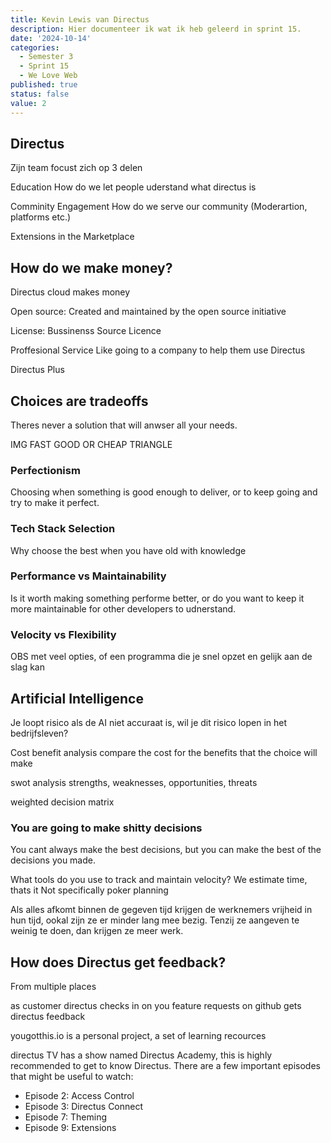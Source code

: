 ```yaml
---
title: Kevin Lewis van Directus
description: Hier documenteer ik wat ik heb geleerd in sprint 15.
date: '2024-10-14'
categories:
  - Semester 3
  - Sprint 15
  - We Love Web
published: true
status: false
value: 2
---
```


## Directus
Zijn team focust zich op 3 delen

Education
How do we let people uderstand what directus is

Comminity Engagement
How do we serve our community (Moderartion, platforms etc.)

Extensions in the Marketplace


## How do we make money?

Directus cloud makes money

Open source: Created and maintained by the open source initiative

License: Bussinenss Source Licence

Proffesional Service
Like going to a company to help them use Directus

Directus Plus


## Choices are tradeoffs

Theres never a solution that will anwser all your needs.

IMG FAST GOOD OR CHEAP TRIANGLE

### Perfectionism

Choosing when something is good enough to deliver, or to keep going and try to make it perfect.

### Tech Stack Selection

Why choose the best when you have old with knowledge

### Performance vs Maintainability

Is it worth making something performe better, or do you want to keep it more maintainable for other developers to udnerstand.

### Velocity vs Flexibility

OBS met veel opties, of een programma die je snel opzet en gelijk aan de slag kan

## Artificial Intelligence

Je loopt risico als de AI niet accuraat is, wil je dit risico lopen in het bedrijfsleven?

Cost benefit analysis
compare the cost for the benefits that the choice will make

swot analysis 
strengths, weaknesses, opportunities, threats

weighted decision matrix


### You are going to make shitty decisions
You cant always make the best decisions, but you can make the best of the decisions you made.

What tools do you use to track and maintain velocity?
We estimate time, thats it
Not specifically poker planning

Als alles afkomt binnen de gegeven tijd krijgen de werknemers vrijheid in hun tijd, ookal zijn ze er minder lang mee bezig. Tenzij ze aangeven te weinig te doen, dan krijgen ze meer werk.

## How does Directus get feedback?
From multiple places

as customer directus checks in on you
feature requests on github gets directus feedback

yougotthis.io is a personal project, a set of learning recources

directus TV has a show named Directus Academy, this is highly recommended to get to know Directus. There are a few important episodes that might be useful to watch:
- Episode 2: Access Control
- Episode 3: Directus Connect
- Episode 7: Theming
- Episode 9: Extensions




